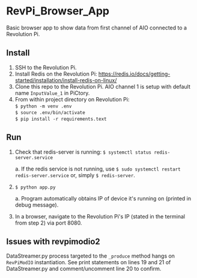 # RevPi_Browser_App
Basic browser app to show data from first channel of AIO connected to a Revolution Pi.

## Install
1. SSH to the Revolution Pi.
2. Install Redis on the Revolution Pi: https://redis.io/docs/getting-started/installation/install-redis-on-linux/
3. Clone this repo to the Revolution Pi. AIO channel 1 is setup with default name `InputValue_1` in PiCtory.
4. From within project directory on Revolution Pi:<br/>
    `$ python -m venv .env`<br/>
    `$ source .env/bin/activate`<br/>
    `$ pip install -r requirements.text`<br/>

## Run
1. Check that redis-server is running: `$ systemctl status redis-server.service`

    a. If the redis service is not running, use `$ sudo systemctl restart redis-server.service` or, simply `$ redis-server`.
2. `$ python app.py`

    a. Program automatically obtains IP of device it's running on (printed in debug message).
3. In a browser, navigate to the Revolution Pi's IP (stated in the terminal from step 2) via port 8080.

## Issues with revpimodio2
DataStreamer.py process targeted to the `_produce` method hangs on `RevPiModIO` instantiation.
See print statements on lines 19 and 21 of DataStreamer.py and comment/uncomment line 20 to confirm.
